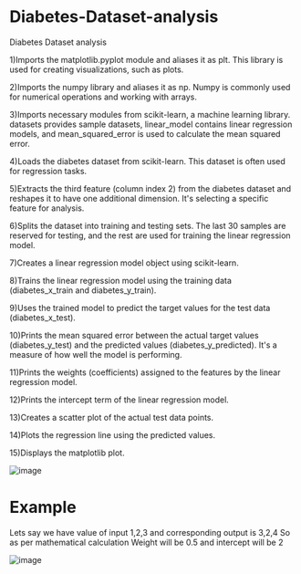 # Diabetes-Dataset-analysis
Diabetes Dataset analysis

1)Imports the matplotlib.pyplot module and aliases it as plt. This library is used for creating visualizations, such as plots.

2)Imports the numpy library and aliases it as np. Numpy is commonly used for numerical operations and working with arrays.

3)Imports necessary modules from scikit-learn, a machine learning library. datasets provides sample datasets, linear_model contains linear regression models, and mean_squared_error is used to calculate the mean squared error.

4)Loads the diabetes dataset from scikit-learn. This dataset is often used for regression tasks.

5)Extracts the third feature (column index 2) from the diabetes dataset and reshapes it to have one additional dimension. It's selecting a specific feature for analysis.

6)Splits the dataset into training and testing sets. The last 30 samples are reserved for testing, and the rest are used for training the linear regression model.

7)Creates a linear regression model object using scikit-learn.

8)Trains the linear regression model using the training data (diabetes_x_train and diabetes_y_train).

9)Uses the trained model to predict the target values for the test data (diabetes_x_test).

10)Prints the mean squared error between the actual target values (diabetes_y_test) and the predicted values (diabetes_y_predicted). It's a measure of how well the model is performing.

11)Prints the weights (coefficients) assigned to the features by the linear regression model.

12)Prints the intercept term of the linear regression model.

13)Creates a scatter plot of the actual test data points.

14)Plots the regression line using the predicted values.

15)Displays the matplotlib plot.

![image](https://github.com/sadhanasharma1/Diabetes-Dataset-analysis/assets/117315849/e24f0dd0-891f-4a58-a89e-76c221644608)
# Example
Lets say we have value of input 1,2,3 and corresponding output is 3,2,4
So as per mathematical calculation Weight will be 0.5
and intercept will be 2

![image](https://github.com/sadhanasharma1/Diabetes-Dataset-analysis/assets/117315849/f99ac0f2-a2ad-4e6c-b34a-db0afc37a975)




